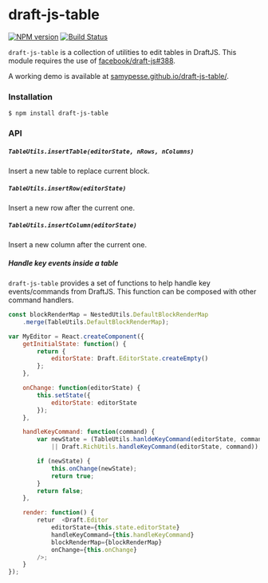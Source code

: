 # draft-js-table

[![NPM version](https://badge.fury.io/js/draft-js-table.svg)](http://badge.fury.io/js/draft-js-table)
[![Build Status](https://travis-ci.org/SamyPesse/draft-js-table.svg?branch=master)](https://travis-ci.org/SamyPesse/draft-js-table)

`draft-js-table` is a collection of utilities to edit tables in DraftJS. This module requires the use of [facebook/draft-js#388](https://github.com/facebook/draft-js/pull/388).

A working demo is available at [samypesse.github.io/draft-js-table/](http://samypesse.github.io/draft-js-table/).


### Installation

```
$ npm install draft-js-table
```

### API

##### `TableUtils.insertTable(editorState, nRows, nColumns)`

Insert a new table to replace current block.

##### `TableUtils.insertRow(editorState)`

Insert a new row after the current one.

##### `TableUtils.insertColumn(editorState)`

Insert a new column after the current one.


##### Handle key events inside a table

`draft-js-table` provides a set of functions to help handle key events/commands from DraftJS. This function can be composed with other command handlers.

```js
const blockRenderMap = NestedUtils.DefaultBlockRenderMap
    .merge(TableUtils.DefaultBlockRenderMap);

var MyEditor = React.createComponent({
    getInitialState: function() {
        return {
            editorState: Draft.EditorState.createEmpty()
        };
    },

    onChange: function(editorState) {
        this.setState({
            editorState: editorState
        });
    },

    handleKeyCommand: function(command) {
        var newState = (TableUtils.hanldeKeyCommand(editorState, command)
            || Draft.RichUtils.handleKeyCommand(editorState, command));

        if (newState) {
            this.onChange(newState);
            return true;
        }
        return false;
    },

    render: function() {
        retur  <Draft.Editor
            editorState={this.state.editorState}
            handleKeyCommand={this.handleKeyCommand}
            blockRenderMap={blockRenderMap}
            onChange={this.onChange}
        />;
    }
});
```

